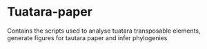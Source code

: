# Tuatara-paper
Contains the scripts used to analyse tuatara transposable elements, generate figures for tautara paper and infer phylogenies
